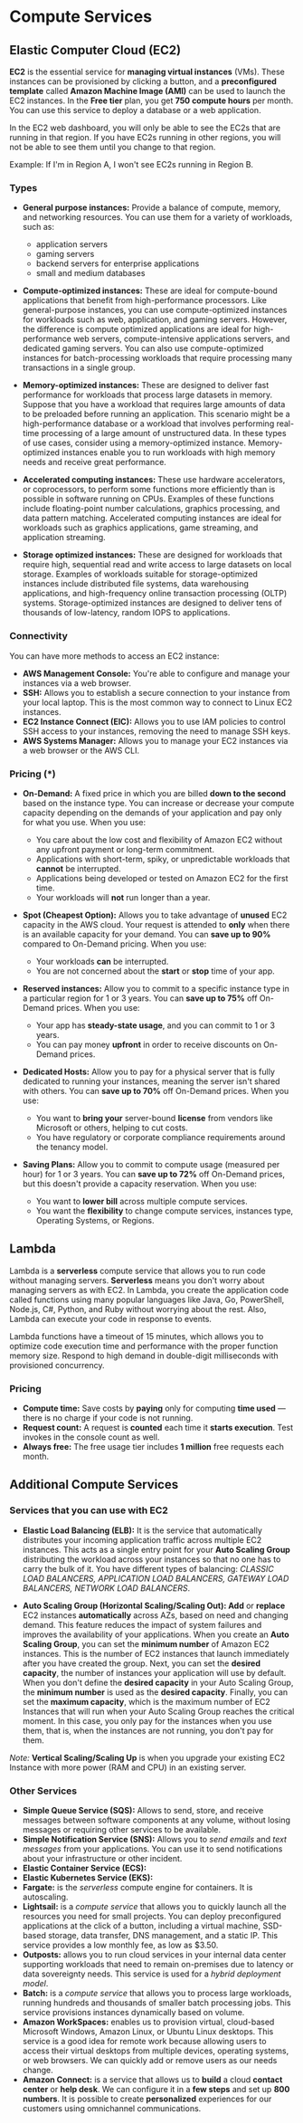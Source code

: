 # Compute Services

## Elastic Computer Cloud (EC2)

**EC2** is the essential service for **managing virtual instances** (VMs). These instances can be provisioned by clicking a button, and a **preconfigured template** called **Amazon Machine Image (AMI)** can be used to launch the EC2 instances. In the **Free tier** plan, you get **750 compute hours** per month. You can use this service to deploy a database or a web application.

In the EC2 web dashboard, you will only be able to see the EC2s that are running in that region. If you have EC2s running in other regions, you will not be able to see them until you change to that region.

Example:
If I'm in Region A, I won't see EC2s running in Region B.

### Types

- **General purpose instances:** Provide a balance of compute, memory, and networking resources. You can use them for a variety of workloads, such as:

  - application servers
  - gaming servers
  - backend servers for enterprise applications
  - small and medium databases

- **Compute-optimized instances:** These are ideal for compute-bound applications that benefit from high-performance processors. Like general-purpose instances, you can use compute-optimized instances for workloads such as web, application, and gaming servers. However, the difference is compute optimized applications are ideal for high-performance web servers, compute-intensive applications servers, and dedicated gaming servers. You can also use compute-optimized instances for batch-processing workloads that require processing many transactions in a single group.

- **Memory-optimized instances:** These are designed to deliver fast performance for workloads that process large datasets in memory. Suppose that you have a workload that requires large amounts of data to be preloaded before running an application. This scenario might be a high-performance database or a workload that involves performing real-time processing of a large amount of unstructured data. In these types of use cases, consider using a memory-optimized instance. Memory-optimized instances enable you to run workloads with high memory needs and receive great performance.

- **Accelerated computing instances:** These use hardware accelerators, or coprocessors, to perform some functions more efficiently than is possible in software running on CPUs. Examples of these functions include floating-point number calculations, graphics processing, and data pattern matching. Accelerated computing instances are ideal for workloads such as graphics applications, game streaming, and application streaming.

- **Storage optimized instances:** These are designed for workloads that require high, sequential read and write access to large datasets on local storage. Examples of workloads suitable for storage-optimized instances include distributed file systems, data warehousing applications, and high-frequency online transaction processing (OLTP) systems. Storage-optimized instances are designed to deliver tens of thousands of low-latency, random IOPS to applications.

### Connectivity

You can have more methods to access an EC2 instance:

- **AWS Management Console:** You're able to configure and manage your instances via a web browser.
- **SSH:** Allows you to establish a secure connection to your instance from your local laptop. This is the most common way to connect to Linux EC2 instances.
- **EC2 Instance Connect (EIC):** Allows you to use IAM policies to control SSH access to your instances, removing the need to manage SSH keys.
- **AWS Systems Manager:** Allows you to manage your EC2 instances via a web browser or the AWS CLI.

### Pricing (*)

- **On-Demand:** A fixed price in which you are billed **down to the second** based on the instance type. You can increase or decrease your compute capacity depending on the demands of your application and pay only for what you use.
When you use:
  - You care about the low cost and flexibility of Amazon EC2 without any upfront payment or long-term commitment.
  - Applications with short-term, spiky, or unpredictable workloads that **cannot** be interrupted.
  - Applications being developed or tested on Amazon EC2 for the first time.
  - Your workloads will **not** run longer than a year.

- **Spot (Cheapest Option):** Allows you to take advantage of **unused** EC2 capacity in the AWS cloud. Your request is attended to **only** when there is an available capacity for your demand. You can **save up to 90%** compared to On-Demand pricing.
When you use:
  - Your workloads **can** be interrupted.
  - You are not concerned about the **start** or **stop** time of your app.

- **Reserved instances:** Allow you to commit to a specific instance type in a particular region for 1 or 3 years. You can **save up to 75%** off On-Demand prices.
When you use:
  - Your app has **steady-state usage**, and you can commit to 1 or 3 years.
  - You can pay money **upfront** in order to receive discounts on On-Demand prices.

- **Dedicated Hosts:** Allow you to pay for a physical server that is fully dedicated to running your instances, meaning the server isn't shared with others. You can **save up to 70%** off On-Demand prices.
When you use:
  - You want to **bring your** server-bound **license** from vendors like Microsoft or others, helping to cut costs.
  - You have regulatory or corporate compliance requirements around the tenancy model.

- **Saving Plans:** Allow you to commit to compute usage (measured per hour) for 1 or 3 years. You can **save up to 72%** off On-Demand prices, but this doesn't provide a capacity reservation.
When you use:
  - You want to **lower bill** across multiple compute services.
  - You want the **flexibility** to change compute services, instances type, Operating Systems, or Regions.

## Lambda

Lambda is a **serverless** compute service that allows you to run code without managing servers. **Serverless** means you don't worry about managing servers as with EC2. In Lambda, you create the application code called functions using many popular languages like Java, Go, PowerShell, Node.js, C#, Python, and Ruby without worrying about the rest. Also, Lambda can execute your code in response to events.

Lambda functions have a timeout of 15 minutes, which allows you to optimize code execution time and performance with the proper function memory size. Respond to high demand in double-digit milliseconds with provisioned concurrency.

### Pricing

- **Compute time:** Save costs by **paying** only for computing **time used** — there is no charge if your code is not running.
- **Request count:** A request is **counted** each time it **starts execution**. Test invokes in the console count as well.
- **Always free:** The free usage tier includes **1 million** free requests each month.

## Additional Compute Services

### Services that you can use with EC2

- **Elastic Load Balancing (ELB):** It is the service that automatically distributes your incoming application traffic across multiple EC2 instances. This acts as a single entry point for your **Auto Scaling Group** distributing the workload across your instances so that no one has to carry the bulk of it. You have different types of balancing: *CLASSIC LOAD BALANCERS, APPLICATION LOAD BALANCERS, GATEWAY LOAD BALANCERS, NETWORK LOAD BALANCERS*.

- **Auto Scaling Group (Horizontal Scaling/Scaling Out): Add** or **replace** EC2 instances **automatically** across AZs, based on need and changing demand. This feature reduces the impact of system failures and improves the availability of your applications.
When you create an **Auto Scaling Group**, you can set the **minimum number** of Amazon EC2 instances. This is the number of EC2 instances that launch immediately after you have created the group. Next, you can set the **desired capacity**, the number of instances your application will use by default. When you don't define the **desired capacity** in your Auto Scaling Group, the **minimum number** is used as the **desired capacity**. Finally, you can set the **maximum capacity**, which is the maximum number of EC2 Instances that will run when your Auto Scaling Group reaches the critical moment. In this case, you only pay for the instances when you use them, that is, when the instances are not running, you don't pay for them.

*Note:* **Vertical Scaling/Scaling Up** is when you upgrade your existing EC2 Instance with more power (RAM and CPU) in an existing server.

### Other Services

- **Simple Queue Service (SQS):** Allows to send, store, and receive messages between software components at any volume, without losing messages or requiring other services to be available.
- **Simple Notification Service (SNS):** Allows you to *send emails* and *text messages* from your applications. You can use it to send notifications about your infrastructure or other incident.
- **Elastic Container Service (ECS):**
- **Elastic Kubernetes Service (EKS):**
- **Fargate:** is the *serverless* compute engine for containers. It is autoscaling.
- **Lightsail:** is a *compute service* that allows you to quickly launch all the resources you need for small projects. You can deploy preconfigured applications at the click of a button, including a virtual machine, SSD-based storage, data transfer, DNS management, and a static IP. This service provides a low monthly fee, as low as $3.50.
- **Outposts:** allows you to run cloud services in your internal data center supporting workloads that need to remain on-premises due to latency or data sovereignty needs. This service is used for a *hybrid deployment model*.
- **Batch:** is a *compute service* that allows you to process large workloads, running hundreds and thousands of smaller batch processing jobs. This service provisions instances dynamically based on volume.
- **Amazon WorkSpaces:** enables us to provision virtual, cloud-based Microsoft Windows, Amazon Linux, or Ubuntu Linux desktops. This service is a good idea for remote work because allowing users to access their virtual desktops from multiple devices, operating systems, or web browsers. We can quickly add or remove users as our needs change.
- **Amazon Connect:** is a service that allows us to **build** a cloud **contact center** or **help desk**. We can configure it in a **few steps** and set up **800 numbers**. It is possible to create **personalized** experiences for our customers using omnichannel communications.
